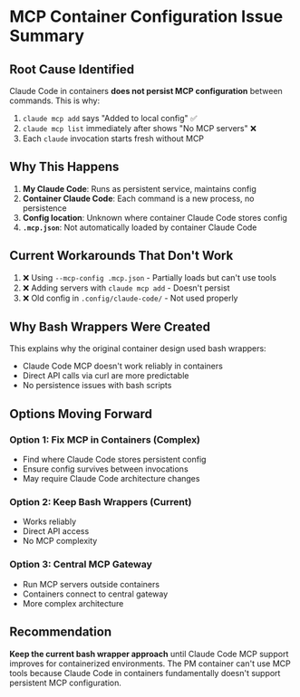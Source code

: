 # MCP Container Configuration Issue Summary

## Root Cause Identified

Claude Code in containers **does not persist MCP configuration** between commands. This is why:

1. `claude mcp add` says "Added to local config" ✅
2. `claude mcp list` immediately after shows "No MCP servers" ❌
3. Each `claude` invocation starts fresh without MCP

## Why This Happens

1. **My Claude Code**: Runs as persistent service, maintains config
2. **Container Claude Code**: Each command is a new process, no persistence
3. **Config location**: Unknown where container Claude Code stores config
4. **`.mcp.json`**: Not automatically loaded by container Claude Code

## Current Workarounds That Don't Work

1. ❌ Using `--mcp-config .mcp.json` - Partially loads but can't use tools
2. ❌ Adding servers with `claude mcp add` - Doesn't persist
3. ❌ Old config in `.config/claude-code/` - Not used properly

## Why Bash Wrappers Were Created

This explains why the original container design used bash wrappers:
- Claude Code MCP doesn't work reliably in containers
- Direct API calls via curl are more predictable
- No persistence issues with bash scripts

## Options Moving Forward

### Option 1: Fix MCP in Containers (Complex)
- Find where Claude Code stores persistent config
- Ensure config survives between invocations
- May require Claude Code architecture changes

### Option 2: Keep Bash Wrappers (Current)
- Works reliably
- Direct API access
- No MCP complexity

### Option 3: Central MCP Gateway
- Run MCP servers outside containers
- Containers connect to central gateway
- More complex architecture

## Recommendation

**Keep the current bash wrapper approach** until Claude Code MCP support improves for containerized environments. The PM container can't use MCP tools because Claude Code in containers fundamentally doesn't support persistent MCP configuration.